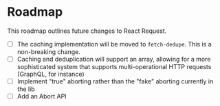 # Roadmap

This roadmap outlines future changes to React Request.

* [ ] The caching implementation will be moved to `fetch-dedupe`. This is a non-breaking change.
* [ ] Caching and deduplication will support an array, allowing for a more sophisticated system that
      supports multi-operational HTTP requests (GraphQL, for instance)
* [ ] Implement "true" aborting rather than the "fake" aborting currently in the lib
* [ ] Add an Abort API
